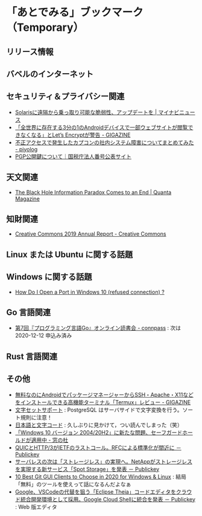 # 「あとでみる」ブックマーク（Temporary）

## リリース情報


## バベルのインターネット


## セキュリティ＆プライバシー関連

- [Solarisに遠隔から乗っ取り可能な脆弱性、アップデートを | マイナビニュース](https://news.mynavi.jp/article/20201107-1457764/)
- [「全世界に存在する3分の1のAndroidデバイスで一部ウェブサイトが閲覧できなくなる」とLet’s Encryptが警告 - GIGAZINE](https://gigazine.net/news/20201109-lets-encrypt-android-devices-https/)
- [不正アクセスで発生したカプコンの社内システム障害についてまとめてみた - piyolog](https://piyolog.hatenadiary.jp/entry/2020/11/10/051444)
- [PGP公開鍵について｜国税庁法人番号公表サイト](https://www.houjin-bangou.nta.go.jp/download/kokaikagi/)

## 天文関連

- [The Black Hole Information Paradox Comes to an End | Quanta Magazine](https://www.quantamagazine.org/the-black-hole-information-paradox-comes-to-an-end-20201029/)

## 知財関連

- [Creative Commons 2019 Annual Report - Creative Commons](https://creativecommons.org/2020/11/05/creative-commons-2019-annual-report/)

## Linux または Ubuntu に関する話題


## Windows に関する話題

- [How Do I Open a Port in Windows 10 (refused connection) ?](http://geekswithblogs.net/AskPaula/archive/2017/06/27/how-do-i-open-a-port-in-windows-10-refused.aspx)

## Go 言語関連

- [第7回『プログラミング言語Go』オンライン読書会 - connpass](https://gpl-reading.connpass.com/event/194883/) : 次は 2020-12-12 申込み済み

## Rust 言語関連


## その他

- [無料なのにAndroidでパッケージマネージャーからSSH・Apache・X11などをインストールできる高機能ターミナル「Termux」レビュー - GIGAZINE](https://gigazine.net/news/20201108-termux/)
- [文字セットサポート](https://www.postgresql.jp/document/9.4/html/multibyte.html) : PostgreSQL はサーバサイドで文字変換を行う。ソート規則に注意！
- [日本語と文字コード](https://kanzaki.com/docs/jcode.html) : 久しぶりに見かけて，つい読んでしまった（笑）
- [「Windows 10 バージョン 2004/20H2」に新たな問題、セーフガードホールドが適用中 - 窓の杜](https://forest.watch.impress.co.jp/docs/news/1287887.html)
- [QUICとHTTP/3がIETFのラストコール。RFCによる標準化が間近に － Publickey](https://www.publickey1.jp/blog/20/quichttp3ietfrfc.html)
- [サーバレスの次は「ストレージレス」の実現へ。NetAppがストレージレスを実現する新サービス「Spot Storage」を発表 － Publickey](https://www.publickey1.jp/blog/20/netappspot_storage.html)
- [10 Best Git GUI Clients to Choose in 2020 for Windows & Linux](https://acodez.in/git-gui-clients/) : 結局「無料」のツールを使えって話になるんだよなぁ
- [Google、VSCodeの代替を狙う「Eclipse Theia」コードエディタをクラウド統合開発環境として採用。Google Cloud Shellに統合を発表 － Publickey](https://www.publickey1.jp/blog/20/googlevscodeeclipse_theiagoogle_cloud_shell.html) : Web 版エディタ

<!-- eof -->

